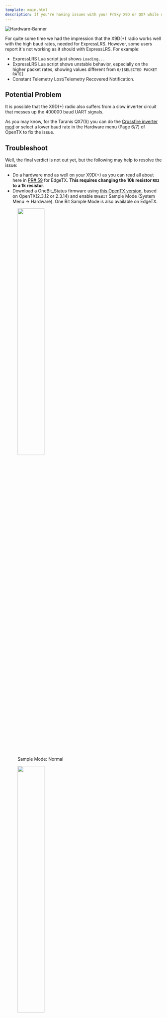 ```yaml
---
template: main.html
description: If you're having issues with your FrSky X9D or QX7 while using ExpressLRS, check this page out!
---
```


![Hardware-Banner](https://raw.githubusercontent.com/ExpressLRS/ExpressLRS-Hardware/master/img/hardware.png)

For quite some time we had the impression that the X9D(+) radio works well with the high baud rates, needed for ExpressLRS. However, some users report it's not working as it should with ExpressLRS. For example:

- ExpressLRS Lua script just shows `Loading...`
- ExpressLRS Lua script shows unstable behavior, especially on the higher packet rates, showing values different from `0/[SELECTED PACKET RATE]`
- Constant Telemetry Lost/Telemetry Recovered Notification.

## Potential Problem

It is possible that the X9D(+) radio also suffers from a slow inverter circuit that messes up the 400000 baud UART signals.

As you may know, for the Taranis QX7(S) you can do the [Crossfire inverter mod](https://blog.seidel-philipp.de/fixed-inverter-mod-for-tbs-crossfire-and-frsky-qx7/) or select a lower baud rate in the Hardware menu (Page 6/7) of OpenTX to fix the issue.

## Troubleshoot

Well, the final verdict is not out yet, but the following may help to resolve the issue:

- Do a hardware mod as well on your X9D(+) as you can read all about here in [PR# 59](https://github.com/EdgeTX/edgetx/pull/59) for EdgeTX. **This requires changing the 10k resistor `R82` to a 1k resistor**.
- Download a OneBit_Status firmware using [this OpenTX version](https://heatermeter.com/dl/elrs/), based on OpenTX(2.3.12 or 2.3.14) and enable `ONEBIT` Sample Mode (System Menu -> Hardware). One Bit Sample Mode is also available on EdgeTX.

<figure markdown>
<img class="center-img" src = "https://raw.githubusercontent.com/ExpressLRS/ExpressLRS-Hardware/master/img/wiki/SampleMode_Normal.jpg" width = "45%" />
<figcaption>Sample Mode: Normal</figcaption>
</figure>

<figure markdown>
<img class="center-img" src = "https://raw.githubusercontent.com/ExpressLRS/ExpressLRS-Hardware/master/img/wiki/SampleMode_OneBit.jpg" width = "45%" />
<figcaption>Sample Mode: OneBit</figcaption>
</figure>

* Select `115200 baud` using the above OpenTX version. (ExpressLRS will lock you out of 500Hz packet rate with 2.4GHz, but any packet rate below that should be stable now.)

The nice thing about the OpenTX build above is that it also adds two additional `Sync` lines to show the current OpenTX/UART behavior.
This will show in your Model Setup (Page 2/11) where you select the external module type (where you selected CRSF to enable ELRS):

<figure markdown>
<img class="center-img" src = "https://raw.githubusercontent.com/ExpressLRS/ExpressLRS-Hardware/master/img/wiki/Sync.jpg" width = "60%" />
</figure>

- The first `Sync` line shows something like `L00002R04000u`. `L` and `R` indicate the microseconds of Lag and Rate.
    - The `L` is how much OpenTX is trying to compensate to nail the rate you selected. (The closer to 0 the better)
    - The `R` is just the Packet Rate you selected using the ExpressLRS Lua script.
- The second `Sync` line shows something like `G11 C00 F00`. This stand for `G` (good packets), `C` (CRC error), `F` (Framing error). The goal is to have zero errors here. (Don't forget to power your receiver so a link is established!)

**If this has helped you in any way (good or bad) with your X9D(+) radio, let us know on the [ExpressLRS discord](https://discord.gg/dS6ReFY)!**